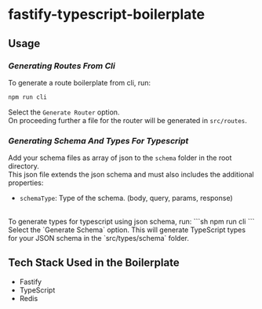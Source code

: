# **fastify-typescript-boilerplate**

## **Usage**
### ***Generating Routes From Cli***
To generate a route boilerplate from cli, run:
```sh
npm run cli
```
Select the `Generate Router` option.
<br />
On proceeding further a file for the router will be generated in `src/routes`.
### ***Generating Schema And Types For Typescript***
Add your schema files as array of json to the `schema` folder in the root directory.
<br />
This json file extends the json schema and must also includes the additional properties:
  - `schemaType`: Type of the schema. (body, query, params, response)
<br />
To generate types for typescript using json schema, run:
```sh
npm run cli
```
Select the `Generate Schema` option. This will generate TypeScript types for your JSON schema in the `src/types/schema` folder.


## Tech Stack Used in the Boilerplate
- Fastify
- TypeScript
- Redis
